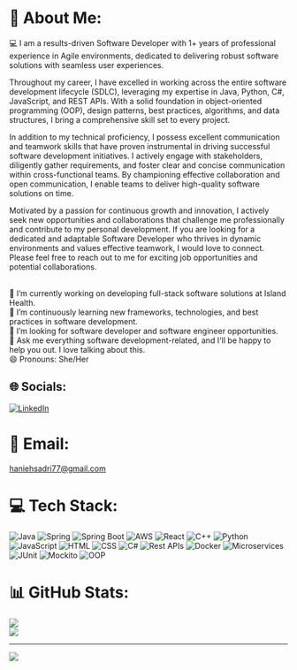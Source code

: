 # 💫 About Me:
‍💻 I am a results-driven Software Developer with 1+ years of professional experience in Agile environments, dedicated to delivering robust software solutions with seamless user experiences.

Throughout my career, I have excelled in working across the entire software development lifecycle (SDLC), leveraging my expertise in Java, Python, C#, JavaScript, and REST APIs. With a solid foundation in object-oriented programming (OOP), design patterns, best practices, algorithms, and data structures, I bring a comprehensive skill set to every project.

In addition to my technical proficiency, I possess excellent communication and teamwork skills that have proven instrumental in driving successful software development initiatives. I actively engage with stakeholders, diligently gather requirements, and foster clear and concise communication within cross-functional teams. By championing effective collaboration and open communication, I enable teams to deliver high-quality software solutions on time.

Motivated by a passion for continuous growth and innovation, I actively seek new opportunities and collaborations that challenge me professionally and contribute to my personal development. If you are looking for a dedicated and adaptable Software Developer who thrives in dynamic environments and values effective teamwork, I would love to connect. Please feel free to reach out to me for exciting job opportunities and potential collaborations.

<br>🔭 I’m currently working on developing full-stack software solutions at Island Health.<br>🌱 I’m continuously learning new frameworks, technologies, and best practices in software development.<br>👯 I’m looking for software developer and software engineer opportunities.<br>💬 Ask me everything software development-related, and I'll be happy to help you out. I love talking about this.<br>😄 Pronouns: She/Her


## 🌐 Socials:
[![LinkedIn](https://img.shields.io/badge/LinkedIn-%230077B5.svg?style=flat&logo=linkedin&logoColor=white)](https://www.linkedin.com/in/hanieh-sadri/)


# 📧 Email:
haniehsadri77@gmail.com


# 💻 Tech Stack:
![Java](https://img.shields.io/badge/Java-%23ED8B00.svg?style=flat&logo=java&logoColor=white) ![Spring](https://img.shields.io/badge/Spring-%236DB33F.svg?style=flat&logo=spring&logoColor=white) ![Spring Boot](https://img.shields.io/badge/Spring%20Boot-%236DB33F.svg?style=flat&logo=spring-boot&logoColor=white) ![AWS](https://img.shields.io/badge/AWS-%23FF9900.svg?style=flat&logo=amazon-aws&logoColor=white) ![React](https://img.shields.io/badge/React-%2361DAFB.svg?style=flat&logo=react&logoColor=white) ![C++](https://img.shields.io/badge/C%2B%2B-%2300599C.svg?style=flat&logo=c%2B%2B&logoColor=white) ![Python](https://img.shields.io/badge/Python-3670A0?style=flat&logo=python&logoColor=ffdd54) ![JavaScript](https://img.shields.io/badge/JavaScript-%23F7DF1E.svg?style=flat&logo=javascript&logoColor=white) ![HTML](https://img.shields.io/badge/HTML-%23E34F26.svg?style=flat&logo=html5&logoColor=white) ![CSS](https://img.shields.io/badge/CSS-%231572B6.svg?style=flat&logo=css3&logoColor=white) ![C#](https://img.shields.io/badge/C%23-%23239120.svg?style=flat&logo=c-sharp&logoColor=white) ![Rest APIs](https://img.shields.io/badge/REST%20APIs-%23000000.svg?style=flat&logo=rest-api&logoColor=white) ![Docker](https://img.shields.io/badge/Docker-%230db7ed.svg?style=flat&logo=docker&logoColor=white) ![Microservices](https://img.shields.io/badge/Microservices-%23396195.svg?style=flat&logo=microservices&logoColor=white) ![JUnit](https://img.shields.io/badge/JUnit-%23FB614F.svg?style=flat&logo=junit5&logoColor=white) ![Mockito](https://img.shields.io/badge/Mockito-%23FFCA28.svg?style=flat&logo=mockito&logoColor=white) ![OOP](https://img.shields.io/badge/Object--oriented%20Programming-%234169E1.svg?style=flat)

# 📊 GitHub Stats:
![](https://github-readme-streak-stats.herokuapp.com/?user=Haniehsadri&theme=dark&hide_border=false)<br/>
![](https://github-readme-stats.vercel.app/api/top-langs/?username=Haniehsadri&theme=dark&hide_border=false&include_all_commits=true&count_private=true&layout=compact)

---
[![](https://visitcount.itsvg.in/api?id=Haniehsadri&icon=0&color=3)](https://visitcount.itsvg.in)
